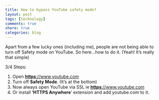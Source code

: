 ```yaml
---
title: How to bypass YouTube safety mode?
layout: post
tags: [technology]
comments: true
share: true
categories: blog
---
```

Apart from a few lucky ones (including me), people are not being able to turn off Safety mode on YouTube. So here&#8230;how to do it. (Yeah! It&#8217;s really that simple)

3/4 Steps:

1.  <span style="line-height: 13px;">Open <a title="YouTube SSL" href="https://www.youtube.com" target="_blank"><strong>https</strong>://www.youtube.com</a></span>
2.  Turn off **Safety Mode**. (It&#8217;s at the bottom)
3.  Now always open YouTube via SSL ie <a title="YouTube SSL" href="https://www.youtube.com" target="_blank"><strong>https</strong>://www.youtube.com</a>
4.  Or install **&#8216;HTTPS Anywhere**&#8216; extension and add youtube.com to it.